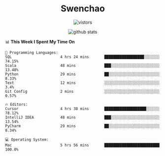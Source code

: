 <h1 align="center">Swenchao</h3>

<p align="center">
  <img src="https://visitor-badge.glitch.me/badge?page_id=Swenchao" alt="vistors" />
</p>

<p align="center">
  <img src="https://github-readme-stats.vercel.app/api?username=Swenchao&count_private=true&show_icons=true&theme=vue-dark&hide_title=true" alt="github stats" />
</p>

<!--START_SECTION:waka-->
📊 **This Week I Spent My Time On** 

```text
💬 Programming Languages: 
SQL                      4 hrs 24 mins       ██████████████████░░░░░░░   74.15% 
Scala                    48 mins             ███░░░░░░░░░░░░░░░░░░░░░░   13.48% 
Python                   29 mins             ██░░░░░░░░░░░░░░░░░░░░░░░   8.33% 
Text                     12 mins             ░░░░░░░░░░░░░░░░░░░░░░░░░   3.4% 
Git Config               2 mins              ░░░░░░░░░░░░░░░░░░░░░░░░░   0.57%

🔥 Editors: 
Cursor                   4 hrs 38 mins       ███████████████████░░░░░░   78.12% 
IntelliJ IDEA            48 mins             ███░░░░░░░░░░░░░░░░░░░░░░   13.54% 
PyCharm                  29 mins             ██░░░░░░░░░░░░░░░░░░░░░░░   8.34%

💻 Operating System: 
Mac                      5 hrs 56 mins       █████████████████████████   100.0%

```


<!--END_SECTION:waka-->
